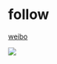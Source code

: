 # follow

[weibo](https://weibo.com/zhanghaibo)

![](https://timger-1251771654.cos.ap-beijing.myqcloud.com/WechatIMG2.jpeg)